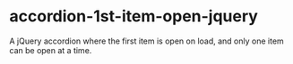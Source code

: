 # accordion-1st-item-open-jquery
A jQuery accordion where the first item is open on load, and only one item can be open at a time.
